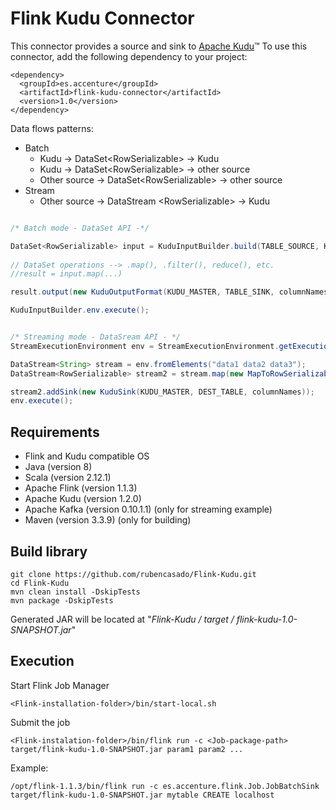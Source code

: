 # Flink Kudu Connector
This connector provides a source and sink to [Apache Kudu](http://kudu.apache.org/)™
To use this connector, add the following dependency to your project:

```
<dependency>
  <groupId>es.accenture</groupId>
  <artifactId>flink-kudu-connector</artifactId>
  <version>1.0</version>
</dependency>
```


Data flows patterns:
* Batch
  * Kudu -> DataSet\<RowSerializable\> -> Kudu
  * Kudu -> DataSet\<RowSerializable\> -> other source
  * Other source -> DataSet\<RowSerializable\> -> other source
* Stream
  * Other source -> DataStream \<RowSerializable\> -> Kudu


```java

/* Batch mode - DataSet API -*/

DataSet<RowSerializable> input = KuduInputBuilder.build(TABLE_SOURCE, KUDU_MASTER)
               
// DataSet operations --> .map(), .filter(), reduce(), etc.
//result = input.map(...)

result.output(new KuduOutputFormat(KUDU_MASTER, TABLE_SINK, columnNames, KuduOutputFormat.CREATE));

KuduInputBuilder.env.execute();

```

```java

/* Streaming mode - DataSream API - */
StreamExecutionEnvironment env = StreamExecutionEnvironment.getExecutionEnvironment();

DataStream<String> stream = env.fromElements("data1 data2 data3");
DataStream<RowSerializable> stream2 = stream.map(new MapToRowSerializable());

stream2.addSink(new KuduSink(KUDU_MASTER, DEST_TABLE, columnNames));
env.execute();


```


## Requirements

* Flink and Kudu compatible OS
* Java (version 8)
* Scala (version 2.12.1)
* Apache Flink (version 1.1.3)
* Apache Kudu (version 1.2.0)
* Apache Kafka (version 0.10.1.1) (only for streaming example)
* Maven (version 3.3.9) (only for building)



## Build library

```shell
git clone https://github.com/rubencasado/Flink-Kudu.git
cd Flink-Kudu
mvn clean install -DskipTests 
mvn package -DskipTests
```
Generated JAR will be located at "*Flink-Kudu / target / flink-kudu-1.0-SNAPSHOT.jar*"


## Execution

Start Flink Job Manager
```
<Flink-installation-folder>/bin/start-local.sh
```
Submit the job
```
<Flink-instalation-folder>/bin/flink run -c <Job-package-path> target/flink-kudu-1.0-SNAPSHOT.jar param1 param2 ...
```
Example:
```shell
/opt/flink-1.1.3/bin/flink run -c es.accenture.flink.Job.JobBatchSink target/flink-kudu-1.0-SNAPSHOT.jar mytable CREATE localhost
```

